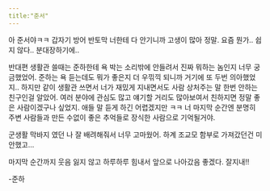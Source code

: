 ```yaml
---
title:"준서"
---
```


아 준서야ㅋㅋ 갑자기 방어 반토막 너한테 다 안기니까 고생이 많아 정말. 요즘 뭔가.. 쉽지 않다.. 분대장하기에..

반대편 생활관 쓸때는 준하한테 욕 박는 소리밖에 안들려서 진짜 뭐하는 놈인지 너무 궁금했었어. 준하는 욕 듣는데도 뭐가 좋은지 더 우끾끽 되니까 거기에 또 두번 의아했었지.. 하지만 같이 생활관 쓰면서 너가 재밌게 지내면서도 사람 상처주는 말 한번 안하는 친구인걸 알았어. 여러 분야에 관심도 많고 얘기할 거리도 많아보여서 친하지면 정말 좋은 사람이겠구나 싶었지. 애들 말 듣게 하긴 어렵겠지만 ㅋㅋ 너 마지막 순간엔 분명히 주변 사람들과 만든 수없이 좋은 추억들로 장식한 사람으로 기억될거야.

군생활 막바지 였던 나 잘 배려해줘서 너무 고마웠어. 하계 조교모 함부로 가져갔던건 미안했고...


마지막 순간까지 웃음 잃지 않고 하루하루 힘내서 앞으로 나아갔음 좋겠다. 잘지내!!


-준하
